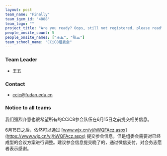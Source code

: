 ```yaml
---
layout: post
team_name: "Finally"
team_igem_id: "4888"
team_logo: ""
project_title: "Are you ready? Oops, still not registered, please read"
people_onsite_count: 5
people_onsite_names: ["王五", "张三"]
team_school_name: "CCiC8组委会"
---
```



### Team Leader
* 王五

### Contact
* ccic@fudan.edu.cn

### Notice to all teams

我们强烈介意也很希望所有的CCiC8参会队伍在6月15日之前提交相关信息。

6月15日之后，依然可以通过 [www.wjx.cn/vj/hWQFAcz.aspx](https://www.wjx.cn/vj/hWQFAcz.aspx) 提交参会信息，但是组委会需要对已经成型的会议方案进行调整。建议参会信息提交晚了的，通过微信支付，对会务志愿者表示感谢。
